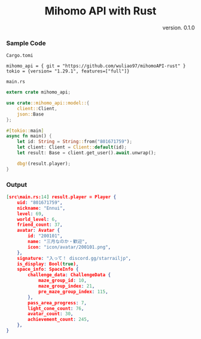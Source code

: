 <div align="center">
    <h1>Mihomo API with Rust</h1>
    <p align="right">version. 0.1.0</p>
</div>


### Sample Code

`Cargo.tomi`

```
mihomo_api = { git = "https://github.com/wuliao97/mihomoAPI-rust" }
tokio = {version= "1.29.1", features=["full"]}
```

`main.rs`

```rust
extern crate mihomo_api;

use crate::mihomo_api::model::{
    client::Client,
    json::Base
};

#[tokio::main]
async fn main() {
    let id: String = String::from("801671759");
    let client: Client = Client::default(id);
    let result: Base = client.get_user().await.unwrap();

    dbg!(result.player);
}
```

### Output
```json
[src\main.rs:14] result.player = Player {       
    uid: "801671759",
    nickname: "Ennui",
    level: 69,
    world_level: 6,
    friend_count: 37,
    avatar: Avatar {
        id: "200101",
        name: "三月なのか・歓迎",
        icon: "icon/avatar/200101.png",
    },
    signature: "入って！ discord.gg/starrailjp",
    is_display: Bool(true),
    space_info: SpaceInfo {
        challenge_data: ChallengeData {
            maze_group_id: 10,
            maze_group_index: 21,
            pre_maze_group_index: 115,
        },
        pass_area_progress: 7,
        light_cone_count: 76,
        avatar_count: 30,
        achievement_count: 245,
    },
}

```